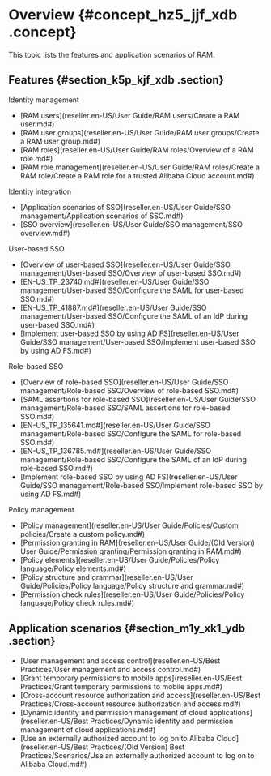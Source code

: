 # Overview {#concept_hz5_jjf_xdb .concept}

This topic lists the features and application scenarios of RAM.

## Features {#section_k5p_kjf_xdb .section}

Identity management

-   [RAM users](reseller.en-US/User Guide/RAM users/Create a RAM user.md#)
-   [RAM user groups](reseller.en-US/User Guide/RAM user groups/Create a RAM user group.md#)
-   [RAM roles](reseller.en-US/User Guide/RAM roles/Overview of a RAM role.md#)
-   [RAM role management](reseller.en-US/User Guide/RAM roles/Create a RAM role/Create a RAM role for a trusted Alibaba Cloud account.md#)

Identity integration

-   [Application scenarios of SSO](reseller.en-US/User Guide/SSO management/Application scenarios of SSO.md#)
-   [SSO overview](reseller.en-US/User Guide/SSO management/SSO overview.md#)

User-based SSO

-   [Overview of user-based SSO](reseller.en-US/User Guide/SSO management/User-based SSO/Overview of user-based SSO.md#)
-   [EN-US\_TP\_23740.md\#](reseller.en-US/User Guide/SSO management/User-based SSO/Configure the SAML for user-based SSO.md#)
-   [EN-US\_TP\_41887.md\#](reseller.en-US/User Guide/SSO management/User-based SSO/Configure the SAML of an IdP during user-based SSO.md#)
-   [Implement user-based SSO by using AD FS](reseller.en-US/User Guide/SSO management/User-based SSO/Implement user-based SSO by using AD FS.md#)

Role-based SSO

-   [Overview of role-based SSO](reseller.en-US/User Guide/SSO management/Role-based SSO/Overview of role-based SSO.md#)
-   [SAML assertions for role-based SSO](reseller.en-US/User Guide/SSO management/Role-based SSO/SAML assertions for role-based SSO.md#)
-   [EN-US\_TP\_135641.md\#](reseller.en-US/User Guide/SSO management/Role-based SSO/Configure the SAML for role-based SSO.md#)
-   [EN-US\_TP\_136785.md\#](reseller.en-US/User Guide/SSO management/Role-based SSO/Configure the SAML of an IdP during role-based SSO.md#)
-   [Implement role-based SSO by using AD FS](reseller.en-US/User Guide/SSO management/Role-based SSO/Implement role-based SSO by using AD FS.md#)

Policy management

-   [Policy management](reseller.en-US/User Guide/Policies/Custom policies/Create a custom policy.md#)
-   [Permission granting in RAM](reseller.en-US/User Guide/(Old Version) User Guide/Permission granting/Permission granting in RAM.md#)
-   [Policy elements](reseller.en-US/User Guide/Policies/Policy language/Policy elements.md#)
-   [Policy structure and grammar](reseller.en-US/User Guide/Policies/Policy language/Policy structure and grammar.md#)
-   [Permission check rules](reseller.en-US/User Guide/Policies/Policy language/Policy check rules.md#)

## Application scenarios {#section_m1y_xk1_ydb .section}

-   [User management and access control](reseller.en-US/Best Practices/User management and access control.md#)
-   [Grant temporary permissions to mobile apps](reseller.en-US/Best Practices/Grant temporary permissions to mobile apps.md#)
-   [Cross-account resource authorization and access](reseller.en-US/Best Practices/Cross-account resource authorization and access.md#)
-   [Dynamic identity and permission management of cloud applications](reseller.en-US/Best Practices/Dynamic identity and permission management of cloud applications.md#)
-   [Use an externally authorized account to log on to Alibaba Cloud](reseller.en-US/Best Practices/(Old Version) Best Practices/Scenarios/Use an externally authorized account to log on to Alibaba Cloud.md#)

